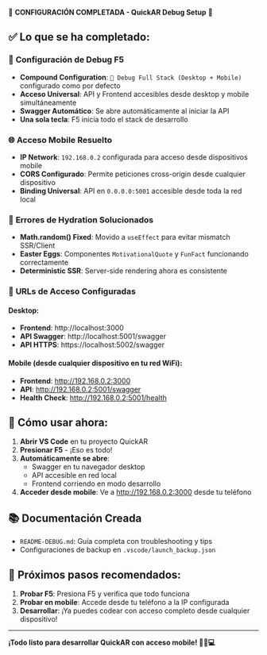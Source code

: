 🎉 **CONFIGURACIÓN COMPLETADA - QuickAR Debug Setup** 🎉

## ✅ Lo que se ha completado:

### 🔧 **Configuración de Debug F5**
- **Compound Configuration**: `🚀 Debug Full Stack (Desktop + Mobile)` configurado como por defecto
- **Acceso Universal**: API y Frontend accesibles desde desktop y mobile simultáneamente  
- **Swagger Automático**: Se abre automáticamente al iniciar la API
- **Una sola tecla**: F5 inicia todo el stack de desarrollo

### 🌐 **Acceso Mobile Resuelto** 
- **IP Network**: `192.168.0.2` configurada para acceso desde dispositivos mobile
- **CORS Configurado**: Permite peticiones cross-origin desde cualquier dispositivo
- **Binding Universal**: API en `0.0.0.0:5001` accesible desde toda la red local

### 🐛 **Errores de Hydration Solucionados**
- **Math.random() Fixed**: Movido a `useEffect` para evitar mismatch SSR/Client
- **Easter Eggs**: Componentes `MotivationalQuote` y `FunFact` funcionando correctamente
- **Deterministic SSR**: Server-side rendering ahora es consistente

### 📱 **URLs de Acceso Configuradas**

#### Desktop:
- **Frontend**: http://localhost:3000
- **API Swagger**: http://localhost:5001/swagger  
- **API HTTPS**: https://localhost:5002/swagger

#### Mobile (desde cualquier dispositivo en tu red WiFi):
- **Frontend**: http://192.168.0.2:3000
- **API**: http://192.168.0.2:5001/swagger
- **Health Check**: http://192.168.0.2:5001/health

## 🚀 **Cómo usar ahora:**

1. **Abrir VS Code** en tu proyecto QuickAR
2. **Presionar F5** - ¡Eso es todo!
3. **Automáticamente se abre**:
   - Swagger en tu navegador desktop
   - API accesible en red local
   - Frontend corriendo en modo desarrollo
4. **Acceder desde mobile**: Ve a http://192.168.0.2:3000 desde tu teléfono

## 📚 **Documentación Creada**
- `README-DEBUG.md`: Guía completa con troubleshooting y tips
- Configuraciones de backup en `.vscode/launch_backup.json`

## 🎯 **Próximos pasos recomendados:**
1. **Probar F5**: Presiona F5 y verifica que todo funciona
2. **Probar en mobile**: Accede desde tu teléfono a la IP configurada
3. **Desarrollar**: ¡Ya puedes codear con acceso completo desde cualquier dispositivo!

---

**¡Todo listo para desarrollar QuickAR con acceso mobile! 🚀📱💻**